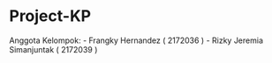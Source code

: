 # Project-KP
Anggota Kelompok: - Frangky Hernandez ( 2172036 ) - Rizky Jeremia Simanjuntak ( 2172039 )

